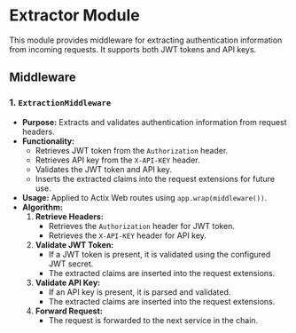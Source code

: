 # Extractor Module

This module provides middleware for extracting authentication information from incoming requests. It supports both JWT tokens and API keys.

## Middleware

### 1. `ExtractionMiddleware`

*   **Purpose:** Extracts and validates authentication information from request headers.
*   **Functionality:**
    *   Retrieves JWT token from the `Authorization` header.
    *   Retrieves API key from the `X-API-KEY` header.
    *   Validates the JWT token and API key.
    *   Inserts the extracted claims into the request extensions for future use.
*   **Usage:** Applied to Actix Web routes using `app.wrap(middleware())`.
*   **Algorithm:**
    1.  **Retrieve Headers:**
        *   Retrieves the `Authorization` header for JWT token.
        *   Retrieves the `X-API-KEY` header for API key.
    2.  **Validate JWT Token:**
        *   If a JWT token is present, it is validated using the configured JWT secret.
        *   The extracted claims are inserted into the request extensions.
    3.  **Validate API Key:**
        *   If an API key is present, it is parsed and validated.
        *   The extracted claims are inserted into the request extensions.
    4.  **Forward Request:**
        *   The request is forwarded to the next service in the chain.
